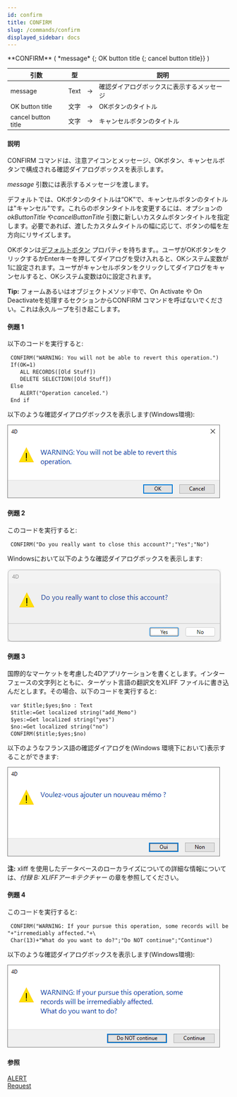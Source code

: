 ```yaml
---
id: confirm
title: CONFIRM
slug: /commands/confirm
displayed_sidebar: docs
---
```


<!--REF #_command_.CONFIRM.Syntax-->**CONFIRM** ( *message* {; OK button title {; cancel button title}} )<!-- END REF-->
<!--REF #_command_.CONFIRM.Params-->
| 引数 | 型 |  | 説明 |
| --- | --- | --- | --- |
| message | Text | &srarr; | 確認ダイアログボックスに表示するメッセージ |
| OK button title | 文字 | &srarr; | OKボタンのタイトル |
| cancel button title | 文字 | &srarr; | キャンセルボタンのタイトル |

<!-- END REF-->

#### 説明 

<!--REF #_command_.CONFIRM.Summary-->CONFIRM コマンドは、注意アイコンとメッセージ、OKボタン、キャンセルボタンで構成される確認ダイアログボックスを表示します。<!-- END REF-->

*message* 引数には表示するメッセージを渡します。

デフォルトでは、OKボタンのタイトルは“OK”で、キャンセルボタンのタイトルは"キャンセル"です。これらのボタンタイトルを変更するには、オプションの*okButtonTitle* や*cancelButtonTitle* 引数に新しいカスタムボタンタイトルを指定します。必要であれば、渡したカスタムタイトルの幅に応じて、ボタンの幅を左方向にリサイズします。

OKボタンは[デフォルトボタン](https://developer.4d.com/docs/ja/FormObjects/propertiesAppearance/#%E3%83%87%E3%83%95%E3%82%A9%E3%83%AB%E3%83%88%E3%83%9C%E3%82%BF%E3%83%B3) プロパティを持ちます。。ユーザがOKボタンをクリックするかEnterキーを押してダイアログを受け入れると、OKシステム変数が1に設定されます。ユーザがキャンセルボタンをクリックしてダイアログをキャンセルすると、OKシステム変数は0に設定されます。

**Tip:** フォームあるいはオブジェクトメソッド中で、On Activate や On Deactivateを処理するセクションからCONFIRM コマンドを呼ばないでください。これは永久ループを引き起こします。

#### 例題 1 

以下のコードを実行すると:

```4d
 CONFIRM("WARNING: You will not be able to revert this operation.")
 If(OK=1)
    ALL RECORDS([Old Stuff])
    DELETE SELECTION([Old Stuff])
 Else
    ALERT("Operation canceled.")
 End if
```

以下のような確認ダイアログボックスを表示します(Windows環境):

![](../assets/en/commands/pict4225029.en.png)

#### 例題 2 

このコードを実行すると:

```4d
 CONFIRM("Do you really want to close this account?";"Yes";"No")
```

Windowsにおいて以下のような確認ダイアログボックスを表示します:

![](../assets/en/commands/pict4225038.en.png)

#### 例題 3 

国際的なマーケットを考慮した4Dアプリケーションを書くとします。インターフェースの文字列とともに、ターゲット言語の翻訳文をXLIFF ファイルに書き込んだとします。その場合、以下のコードを実行すると:

```4d
 var $title;$yes;$no : Text
 $title:=Get localized string("add_Memo")
 $yes:=Get localized string("yes")
 $no:=Get localized string("no")
 CONFIRM($title;$yes;$no)
```

以下のようなフランス語の確認ダイアログを(Windows 環境下において)表示することができます:

![](../assets/en/commands/pict4225048.en.png)

**注:** xliff を使用したデータベースのローカライズについての詳細な情報については、*付録 B: XLIFFアーキテクチャー* の章を参照してください。

#### 例題 4 

このコードを実行すると:

```4d
 CONFIRM("WARNING: If your pursue this operation, some records will be "+"irremediably affected."+\
 Char(13)+"What do you want to do?";"Do NOT continue";"Continue")
```

以下のような確認ダイアログボックスを表示します(Windows環境):  
  
![](../assets/en/commands/pict4225058.en.png)

#### 参照 

[ALERT](alert.md)  
[Request](request.md)  